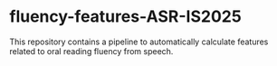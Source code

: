 # fluency-features-ASR-IS2025
This repository contains a pipeline to automatically calculate features related to oral reading fluency from speech.

